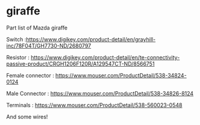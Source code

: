 # giraffe
Part list  of Mazda giraffe 


Switch           :https://www.digikey.com/product-detail/en/grayhill-inc/78F04T/GH7730-ND/2680797

Resistor         : https://www.digikey.com/product-detail/en/te-connectivity-passive-product/CRGH1206F120R/A129547CT-ND/8566751

Female connector : https://www.mouser.com/ProductDetail/538-34824-0124

Male Connector   : https://www.mouser.com/ProductDetail/538-34826-8124

Terminals        :  https://www.mouser.com/ProductDetail/538-560023-0548

And some wires!
